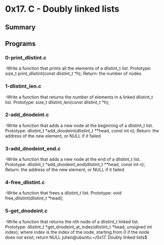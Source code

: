  # 0x17. C - Doubly linked lists

 ## Summary

 ## Programs

 ### 0-print_dlistint.c
-Write a function that prints all the elements of a dlistint_t list.
Prototype: size_t print_dlistint(const dlistint_t *h);
Return: the number of nodes

 ### 1-dlistint_len.c
-Write a function that returns the number of elements in a linked dlistint_t list.
Prototype: size_t dlistint_len(const dlistint_t *h);

 ### 2-add_dnodeint.c
-Write a function that adds a new node at the beginning of a dlistint_t list.
Prototype: dlistint_t *add_dnodeint(dlistint_t **head, const int n);
Return: the address of the new element, or NULL if it failed

 ### 3-add_dnodeint_end.c
-Write a function that adds a new node at the end of a dlistint_t list.
Prototype: dlistint_t *add_dnodeint_end(dlistint_t **head, const int n);
Return: the address of the new element, or NULL if it failed

 ### 4-free_dlistint.c
-Write a function that frees a dlistint_t list.
Prototype: void free_dlistint(dlistint_t *head);

 ### 5-get_dnodeint.c
-Write a function that returns the nth node of a dlistint_t linked list.
Prototype: dlistint_t *get_dnodeint_at_index(dlistint_t *head, unsigned int index);
where index is the index of the node, starting from 0
if the node does not exist, return NULL
julien@ubuntu:~/0x17. Doubly linked lists$

 ###